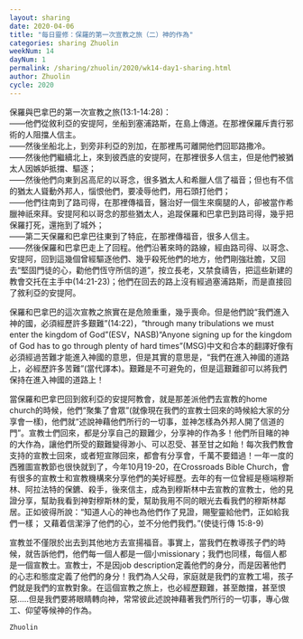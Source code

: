 ```yaml
---
layout: sharing
date: 2020-04-06
title: "每日靈修：保羅的第一次宣教之旅（二）神的作為"
categories: sharing Zhuolin
weekNum: 14
dayNum: 1
permalink: /sharing/zhuolin/2020/wk14-day1-sharing.html
author: Zhuolin
cycle: 2020
---
```


保羅與巴拿巴的第一次宣教之旅(13:1-14:28)：  
——他們從敘利亞的安提阿，坐船到塞浦路斯，在島上傳道。在那裡保羅斥責行邪術的人阻擋人信主。  
——然後坐船北上，到旁非利亞的別加，在那裡馬可離開他們回耶路撒冷。  
——然後他們繼續北上，來到彼西底的安提阿，在那裡很多人信主，但是他們被猶太人因嫉妒抵擋、驅逐；  
——然後他們向東到呂高尼的以哥念，很多猶太人和希臘人信了福音；但也有不信的猶太人聳動外邦人，惱恨他們，要凌辱他們，用石頭打他們；  
——他們往南到了路司得，在那裡傳福音，醫治好一個生來瘸腿的人，卻被當作希臘神祇來拜。安提阿和以哥念的那些猶太人，追蹤保羅和巴拿巴到路司得，幾乎把保羅打死，還拖到了城外；  
——第二天保羅和巴拿巴往東到了特庇，在那裡傳福音，很多人信主。  
——然後保羅和巴拿巴走上了回程。他們沿著來時的路線，經由路司得、以哥念、安提阿，回到這幾個曾經驅逐他們、幾乎殺死他們的地方，他們剛強壯膽，又回去“堅固門徒的心，勸他們恆守所信的道”，按立長老，又禁食禱告，把這些新建的教會交托在主手中(14:21-23)；他們在回去的路上沒有經過塞浦路斯，而是直接回了敘利亞的安提阿。  

保羅和巴拿巴的這次宣教之旅實在是危險重重，幾乎喪命。但是他們說“我們進入神的國，必須經歷許多艱難”(14:22)，“through many tribulations we must enter the kingdom of God”(ESV，NASB)“Anyone signing up for the kingdom of God has to go through plenty of hard times”(MSG)中文和合本的翻譯好像有必須經過苦難才能進入神國的意思，但是其實的意思是，“我們在進入神國的道路上，必經歷許多苦難”(當代譯本)。艱難是不可避免的，但是這艱難卻可以將我們保持在進入神國的道路上！  

當保羅和巴拿巴回到敘利亞的安提阿教會，就是那差派他們去宣教的home church的時候，他們“聚集了會眾”(就像現在我們的宣教士回來的時候給大家的分享會一樣)，他們就“述說神藉他們所行的一切事，並神怎樣為外邦人開了信道的門”。宣教士們回來，都是分享自己的艱難少，分享神的作為多！他們所目睹的神的大作為，讓他們所受的艱難變得渺小、可以忍受、甚至甘之如飴！每次我們教會支持的宣教士回來，或者短宣隊回來，都會有分享會，千萬不要錯過！一年一度的西雅圖宣教節也很快就到了，今年10月19-20，在Crossroads Bible Church，會有很多的宣教士和宣教機構來分享他們的美好經歷。去年的有一位曾經是極端穆斯林、阿拉法特的保鑣、殺手，後來信主，成為到穆斯林中去宣教的宣教士，他的見證分享，幫助我看到神對穆斯林的愛，幫助我用不同的眼光去看我們的穆斯林鄰居。正如彼得所說：“知道人心的神也為他們作了見證，賜聖靈給他們，正如給我們一樣； 又藉着信潔淨了他們的心，並不分他們我們。”(使徒行傳 15:8-9)  

宣教並不僅限於出去到其他地方去宣揚福音。事實上，當我們在教導孩子們的時候，就告訴他們，他們每一個人都是一個小missionary；我們也同樣，每個人都是一個宣教士。宣教士，不是因job description定義他們的身分，而是因著他們的心志和態度定義了他們的身分！我們為人父母，家庭就是我們的宣教工場，孩子們就是我們的宣教對象。在這個宣教之旅上，也必經歷艱難，甚至敵擋，甚至恨惡.....但是我們要將眼睛轉向神，常常彼此述說神藉著我們所行的一切事，專心做工、仰望等候神的作為。  

`Zhuolin`  
